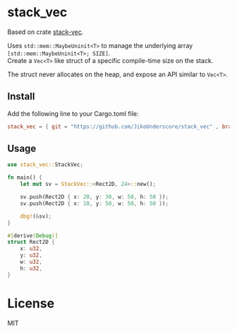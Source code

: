 # stack_vec  

Based on crate  [stack-vec](https://crates.io/crates/stack-vec).


Uses `std::mem::MaybeUninit<T>` to manage the underlying array `[std::mem::MaybeUninit<T>; SIZE]`.   
Create a `Vec<T>` like struct of a specific compile-time size on the stack.

The struct never allocates on the heap, and expose an API similar to `Vec<T>`.

## Install
Add the following line to your Cargo.toml file:
```toml
stack_vec = { git = "https://github.com/JikoUnderscore/stack_vec" , branch = "master"}
```

## Usage

``` rust
use stack_vec::StackVec;

fn main() {
    let mut sv = StackVec::<Rect2D, 24>::new();

    sv.push(Rect2D { x: 20, y: 30, w: 50, h: 50 });
    sv.push(Rect2D { x: 10, y: 50, w: 50, h: 50 });

    dbg!(&sv);
}

#[derive(Debug)]
struct Rect2D {
    x: u32,
    y: u32,
    w: u32,
    h: u32,
}
```



# License
MIT

